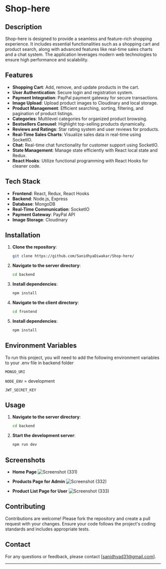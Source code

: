 # Shop-here

## Description
Shop-here is designed to provide a seamless and feature-rich shopping experience. It includes essential functionalities such as a shopping cart and product search, along with advanced features like real-time sales charts and a chat system. The application leverages modern web technologies to ensure high performance and scalability.

## Features
- **Shopping Cart**: Add, remove, and update products in the cart.
- **User Authentication**: Secure login and registration system.
- **Payment Integration**: PayPal payment gateway for secure transactions.
- **Image Upload**: Upload product images to Cloudinary and local storage.
- **Product Management**: Efficient searching, sorting, filtering, and pagination of product listings.
- **Categories**: Multilevel categories for organized product browsing.
- **Bestsellers Carousel**: Highlight top-selling products dynamically.
- **Reviews and Ratings**: Star rating system and user reviews for products.
- **Real-Time Sales Charts**: Visualize sales data in real-time using SocketIO.
- **Chat**: Real-time chat functionality for customer support using SocketIO.
- **State Management**: Manage state efficiently with React local state and Redux.
- **React Hooks**: Utilize functional programming with React Hooks for cleaner code.

## Tech Stack
- **Frontend**: React, Redux, React Hooks
- **Backend**: Node.js, Express
- **Database**: MongoDB
- **Real-Time Communication**: SocketIO
- **Payment Gateway**: PayPal API
- **Image Storage**: Cloudinary

## Installation
1. **Clone the repository**:
    ```bash
    git clone https://github.com/SanidhyaDiwakar/Shop-here/
    ```
2. **Navigate to the server directory**:
    ```bash
    cd backend
    ```
3. **Install dependencies**:
    ```bash
    npm install
    ```
4. **Navigate to the client directory**:
    ```bash
    cd frontend
    ```
5. **Install dependencies**:
    ```bash
    npm install
    ```

## Environment Variables

To run this project, you will need to add the following environment variables to your .env file in backend folder

`MONGO_URI`

`NODE_ENV` = development

`JWT_SECRET_KEY`

## Usage

1. **Navigate to the server directory**:
    ```bash
    cd backend
    ```

1. **Start the development server**:
    ```bash
    npm run dev
    ```

## Screenshots
- **Home Page**
![Screenshot (331)](https://github.com/SanidhyaDiwakar/Shop-here/assets/98159575/630b5a91-7161-4d2c-9608-1abdbf54d1e3)

- **Products Page for Admin**
![Screenshot (332)](https://github.com/SanidhyaDiwakar/Shop-here/assets/98159575/64473446-1228-4389-a4a5-f779daf1b514)

- **Product List Page for User**
![Screenshot (333)](https://github.com/SanidhyaDiwakar/Shop-here/assets/98159575/da2f7513-e1e8-4635-a68e-c34c35f08669)



## Contributing
Contributions are welcome! Please fork the repository and create a pull request with your changes. Ensure your code follows the project's coding standards and includes appropriate tests.


## Contact
For any questions or feedback, please contact [sanidhyad31@gmail.com].

---


